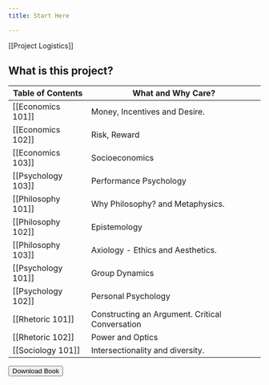 ```yaml
---
title: Start Here

---
```

[[Project Logistics]]
## What is this project?


| Table of Contents  | What and Why Care?                              |
| ------------------ | ----------------------------------------------- |
| [[Economics 101]]  | Money, Incentives and Desire.                   |
| [[Economics 102]]  | Risk, Reward                                    |
| [[Economics 103]]  | Socioeconomics                                  |
| [[Psychology 103]] | Performance Psychology                          |
| [[Philosophy 101]] | Why Philosophy? and Metaphysics.                |
| [[Philosophy 102]] | Epistemology                                    |
| [[Philosophy 103]] | Axiology - Ethics and Aesthetics.               |
| [[Psychology 101]] | Group Dynamics                                  |
| [[Psychology 102]] | Personal Psychology                             |
| [[Rhetoric 101]]   | Constructing an Argument. Critical Conversation |
| [[Rhetoric 102]]   | Power and Optics                                |
| [[Sociology 101]]  | Intersectionality and diversity.                |


<button id="downloadButton">Download Book</button>
<script> document.addEventListener('DOMContentLoaded', function() { const downloadButton = document.getElementById('downloadButton'); downloadButton.addEventListener('click', function() { const link = document.createElement('a'); link.href = './static/book.pdf'; link.download = 'book.pdf'; document.body.appendChild(link);  link.click(); document.body.removeChild(link); }); }); </script>

<script type="text/javascript" src="https://cdnjs.buymeacoffee.com/1.0.0/button.prod.min.js" data-name="bmc-button" data-slug="ubermayinch" data-color="#5F7FFF" data-emoji="📔"  data-font="Poppins" data-text="Support this Project" data-outline-color="#000000" data-font-color="#ffffff" data-coffee-color="#FFDD00" ></script>
